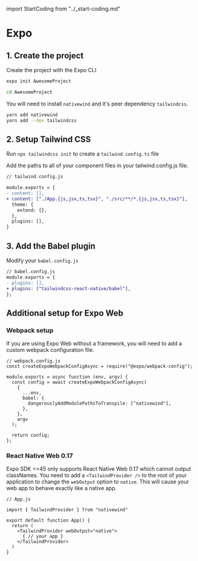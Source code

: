import StartCoding from "../\_start-coding.md"

# Expo

## 1. Create the project

Create the project with the Expo CLI

```bash
expo init AwesomeProject

cd AwesomeProject
```

You will need to install `nativewind` and it's peer dependency `tailwindcss`.

```bash
yarn add nativewind
yarn add --dev tailwindcss
```

## 2. Setup Tailwind CSS

Run `npx tailwindcss init` to create a `tailwind.config.ts` file

Add the paths to all of your component files in your tailwind.config.js file.

```diff
// tailwind.config.js

module.exports = {
- content: [],
+ content: ["./App.{js,jsx,ts,tsx}", "./src/**/*.{js,jsx,ts,tsx}"],
  theme: {
    extend: {},
  },
  plugins: [],
}
```

## 3. Add the Babel plugin

Modify your `babel.config.js`

```diff
// babel.config.js
module.exports = {
- plugins: [],
+ plugins: ["tailwindcss-react-native/babel"],
};
```

<StartCoding />

## Additional setup for Expo Web

### Webpack setup

If you are using Expo Web without a framework, you will need to add a custom webpack configuration file.

```tsx
// webpack.config.js
const createExpoWebpackConfigAsync = require("@expo/webpack-config");

module.exports = async function (env, argv) {
  const config = await createExpoWebpackConfigAsync(
    {
      ...env,
      babel: {
        dangerouslyAddModulePathsToTranspile: ["nativewind"],
      },
    },
    argv
  );

  return config;
};
```

### React Native Web 0.17

Expo SDK <=45 only supports React Native Web 0.17 which cannot output classNames. You need to add a `<TailwindProvider />` to the root of your application to change the `webOutput` option to `native`. This will cause your web app to behave exactly like a native app.

```tsx
// App.js

import { TailwindProvider } from "nativewind"

export default function App() {
  return (
    <TailwindProvider webOutput="native">
      { // your app }
    </TailwindProvider>
  )
}
```
